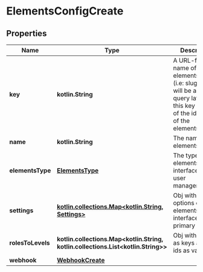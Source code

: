 
# ElementsConfigCreate

## Properties
Name | Type | Description | Notes
------------ | ------------- | ------------- | -------------
**key** | **kotlin.String** | A URL-friendly name of the elements_config (i.e: slug). You will be able to query later using this key instead of the id (UUID) of the elements_config. | 
**name** | **kotlin.String** | The name of the elements_config | 
**elementsType** | [**ElementsType**](ElementsType.md) | The type of the elements interface, e.g: user management | 
**settings** | [**kotlin.collections.Map&lt;kotlin.String, Settings&gt;**](Settings.md) | Obj with the options of the elements interface, e.g: primary color | 
**rolesToLevels** | **kotlin.collections.Map&lt;kotlin.String, kotlin.collections.List&lt;kotlin.String&gt;&gt;** | Obj with levels as keys and role ids as values | 
**webhook** | [**WebhookCreate**](WebhookCreate.md) |  |  [optional]




